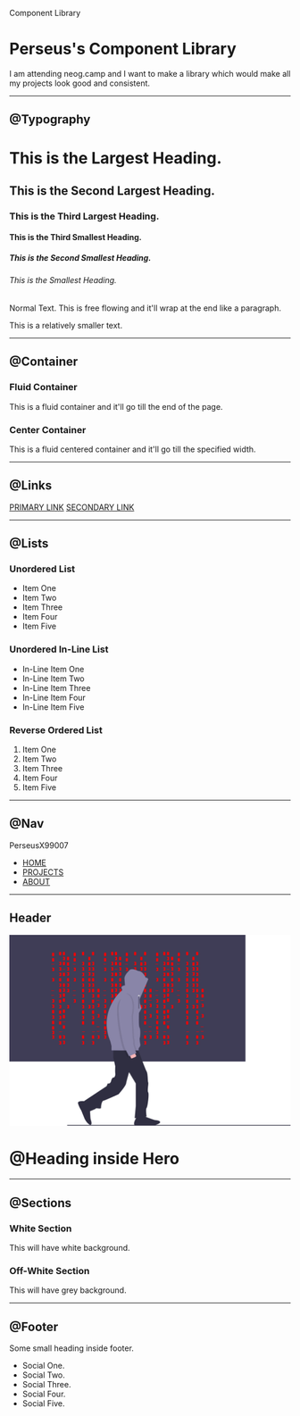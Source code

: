 Component Library

Perseus's Component Library
===========================

I am attending neog.camp and I want to make a library which would make all my projects look good and consistent.

* * *

@Typography
-----------

This is the Largest Heading.
============================

This is the Second Largest Heading.
-----------------------------------

### This is the Third Largest Heading.

#### This is the Third Smallest Heading.

##### This is the Second Smallest Heading.

###### This is the Smallest Heading.

Normal Text. This is free flowing and it'll wrap at the end like a paragraph.

This is a relatively smaller text.

* * *

@Container
----------

### Fluid Container

This is a fluid container and it'll go till the end of the page.

### Center Container

This is a fluid centered container and it'll go till the specified width.

* * *

@Links
------

[PRIMARY LINK](https://www.youtube.com/watch?v=dQw4w9WgXcQ) [SECONDARY LINK](https://www.youtube.com/watch?v=dQw4w9WgXcQ)

* * *

@Lists
------

### Unordered List

*   Item One
*   Item Two
*   Item Three
*   Item Four
*   Item Five

### Unordered In-Line List

*   In-Line Item One
*   In-Line Item Two
*   In-Line Item Three
*   In-Line Item Four
*   In-Line Item Five

### Reverse Ordered List

1.  Item One
2.  Item Two
3.  Item Three
4.  Item Four
5.  Item Five

* * *

@Nav
----

PerseusX99007

*   [HOME](https://www.youtube.com/watch?v=dQw4w9WgXcQ)
*   [PROJECTS](https://www.youtube.com/watch?v=dQw4w9WgXcQ)
*   [ABOUT](https://www.youtube.com/watch?v=dQw4w9WgXcQ)

* * *

Header
------

![LOGO](IMAGES/hero.svg)

@Heading inside Hero
====================

* * *

@Sections
---------

### White Section

This will have white background.

### Off-White Section

This will have grey background.

* * *

@Footer
-------

Some small heading inside footer.

*   Social One.
*   Social Two.
*   Social Three.
*   Social Four.
*   Social Five.